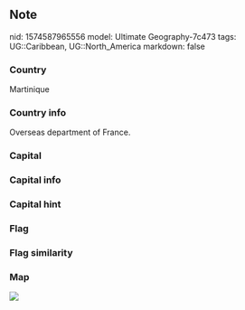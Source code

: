 ## Note
nid: 1574587965556
model: Ultimate Geography-7c473
tags: UG::Caribbean, UG::North_America
markdown: false

### Country
Martinique

### Country info
Overseas department of France.

### Capital


### Capital info


### Capital hint


### Flag


### Flag similarity


### Map
<img src="ug-map-martinique.png">

